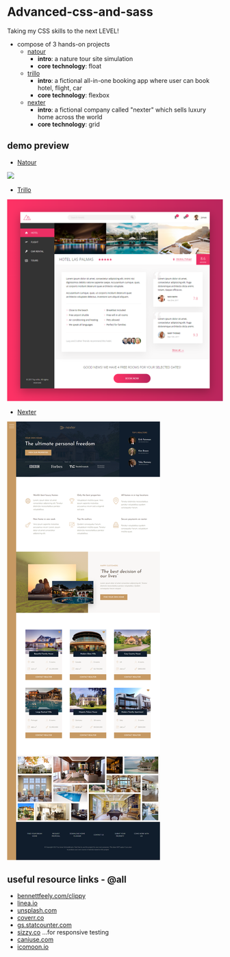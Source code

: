 # Advanced-css-and-sass

Taking my CSS skills to the next LEVEL!

- compose of 3 hands-on projects
    - [natour](https://github.com/pkErbynn/advanced-css-and-sass/tree/main/natour)
        - **intro**: a nature tour site simulation
        - **core technology**: float
    - [trillo](https://github.com/pkErbynn/advanced-css-and-sass/tree/main/trillo)
        - **intro**: a fictional all-in-one booking app where user can book hotel, flight, car
        - **core technology**: flexbox
    - [nexter](https://github.com/pkErbynn/advanced-css-and-sass/tree/main/nexter)
        - **intro**: a fictional company called "nexter" which sells luxury home across the world
        - **core technology**: grid

## demo preview

- [Natour](https://github.com/pkErbynn/advanced-css-and-sass/tree/main/natour)
<img src="natour/img/natour-shot.png">

- [Trillo](https://github.com/pkErbynn/advanced-css-and-sass/tree/main/trillo)
<img src="trillo/img/trillo-shot.png">

- [Nexter](https://github.com/pkErbynn/advanced-css-and-sass/tree/main/nexter)
<img src="nexter/img/nexter-shot.png">


## useful resource links - @all
* [bennettfeely.com/clippy](bennettfeely.com/clippy)
* [linea.io](linea.io)
* [unsplash.com](unsplash.com)
* [coverr.co](coverr.co)
* [gs.statcounter.com](gs.statcounter.com)
* [sizzy.co](sizzy.co) ...for responsive testing
* [caniuse.com](caniuse.com)
* [icomoon.io](icomoon.io)
<br>
